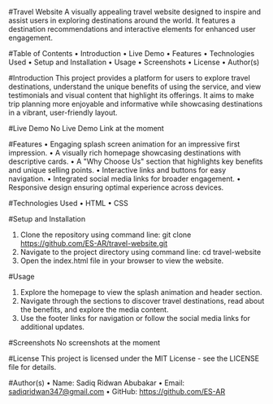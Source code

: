 #Travel Website
A visually appealing travel website designed to inspire and assist users in exploring destinations around the world. It features a destination recommendations and interactive elements for enhanced user engagement.

#Table of Contents
•	Introduction
•	Live Demo
•	Features
•	Technologies Used
•	Setup and Installation
•	Usage
•	Screenshots
•	License
•	Author(s)

#Introduction
This project provides a platform for users to explore travel destinations, understand the unique benefits of using the service, and view testimonials and visual content that highlight its offerings. It aims to make trip planning more enjoyable and informative while showcasing destinations in a vibrant, user-friendly layout.

#Live Demo
    No Live Demo Link at the moment

#Features
•	Engaging splash screen animation for an impressive first impression.
•	A visually rich homepage showcasing destinations with descriptive cards.
•	A "Why Choose Us" section that highlights key benefits and unique selling points.
•	Interactive links and buttons for easy navigation.
•	Integrated social media links for broader engagement.
•	Responsive design ensuring optimal experience across devices.

#Technologies Used
•	HTML
•	CSS

#Setup and Installation
1.	Clone the repository using command line:
git clone https://github.com/ES-AR/travel-website.git 
2.	Navigate to the project directory using command line:
cd travel-website
3.	Open the index.html file in your browser to view the website.

#Usage
1.	Explore the homepage to view the splash animation and header section.
2.	Navigate through the sections to discover travel destinations, read about the benefits, and explore the media content.
3.	Use the footer links for navigation or follow the social media links for additional updates.

#Screenshots
	No screenshots at the moment

#License
This project is licensed under the MIT License - see the LICENSE file for details.

#Author(s)
•	Name: Sadiq Ridwan Abubakar
•	Email: sadiqridwan347@gmail.com 
•	GitHub: https://github.com/ES-AR 
